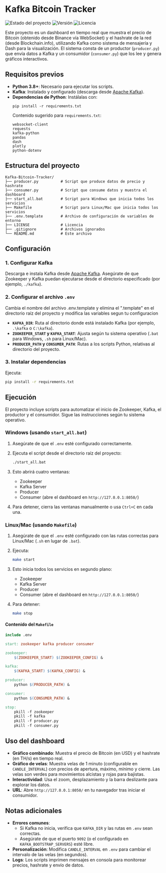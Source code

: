 # Kafka Bitcoin Tracker

![Estado del proyecto](https://img.shields.io/badge/Estado-Completado-green)
![Versión](https://img.shields.io/badge/Versión-0.1.0-blue)
![Licencia](https://img.shields.io/badge/Licencia-MIT-green)


Este proyecto es un dashboard en tiempo real que muestra el precio de Bitcoin (obtenido desde Binance vía WebSocket) y el hashrate de la red (desde Blockchain.info), utilizando Kafka como sistema de mensajería y Dash para la visualización. El sistema consta de un productor (`producer.py`) que envía datos a Kafka y un consumidor (`consumer.py`) que los lee y genera gráficos interactivos.

## Requisitos previos

- **Python 3.8+**: Necesario para ejecutar los scripts.
- **Kafka**: Instalado y configurado (descarga desde [Apache Kafka](https://kafka.apache.org/downloads)).
- **Dependencias de Python**: Instálalas con:
  ```
  pip install -r requirements.txt
  ```
  Contenido sugerido para `requirements.txt`:
  ```
  websocket-client
  requests
  kafka-python
  pandas
  dash
  plotly
  python-dotenv
  ```

## Estructura del proyecto

```
Kafka-Bitcoin-Tracker/
├── producer.py          # Script que produce datos de precio y hashrate
├── consumer.py          # Script que consume datos y muestra el dashboard
├── start_all.bat        # Script para Windows que inicia todos los servicios
├── Makefile             # Script para Linux/Mac que inicia todos los servicios
├── .env.template        # Archivo de configuración de variables de entorno
├── LICENSE              # Licencia
├── .gitignore           # Archivos ignorados
└── README.md            # Este archivo
```

## Configuración

### 1. Configurar Kafka
Descarga e instala Kafka desde [Apache Kafka](https://kafka.apache.org/downloads). Asegúrate de que Zookeeper y Kafka puedan ejecutarse desde el directorio especificado (por ejemplo, `./kafka`).

### 2. Configurar el archivo `.env`
Cambia el nombre del archivo .env.template y elimina el ".template" en el directorio raíz del proyecto y modifica las variables segun tu configuracion

- **`KAFKA_DIR`**: Ruta al directorio donde está instalado Kafka (por ejemplo, `.\kafka` o `C:\kafka`).
- **`ZOOKEEPER_START` y `KAFKA_START`**: Ajusta según tu sistema operativo (`.bat` para Windows, `.sh` para Linux/Mac).
- **`PRODUCER_PATH` y `CONSUMER_PATH`**: Rutas a los scripts Python, relativas al directorio del proyecto.

### 3. Instalar dependencias
Ejecuta:
```bash
pip install -r requirements.txt
```

## Ejecución

El proyecto incluye scripts para automatizar el inicio de Zookeeper, Kafka, el productor y el consumidor. Sigue las instrucciones según tu sistema operativo.

### Windows (usando `start_all.bat`)

1. Asegúrate de que el `.env` esté configurado correctamente.
2. Ejecuta el script desde el directorio raíz del proyecto:
   ```bash
   ./start_all.bat
   ```
3. Esto abrirá cuatro ventanas:
   - Zookeeper
   - Kafka Server
   - Producer
   - Consumer (abre el dashboard en `http://127.0.0.1:8050/`)

4. Para detener, cierra las ventanas manualmente o usa `Ctrl+C` en cada una.

### Linux/Mac (usando `Makefile`)

1. Asegúrate de que el `.env` esté configurado con las rutas correctas para Linux/Mac (`.sh` en lugar de `.bat`).
2. Ejecuta:
   ```bash
   make start
   ```
3. Esto inicia todos los servicios en segundo plano:
   - Zookeeper
   - Kafka Server
   - Producer
   - Consumer (abre el dashboard en `http://127.0.0.1:8050/`)

4. Para detener:
   ```bash
   make stop
   ```

#### Contenido del `Makefile`
```makefile
include .env

start: zookeeper kafka producer consumer

zookeeper:
	$(ZOOKEEPER_START) $(ZOOKEEPER_CONFIG) &

kafka:
	$(KAFKA_START) $(KAFKA_CONFIG) &

producer:
	python $(PRODUCER_PATH) &

consumer:
	python $(CONSUMER_PATH) &

stop:
	pkill -f zookeeper
	pkill -f kafka
	pkill -f producer.py
	pkill -f consumer.py
```

## Uso del dashboard

- **Gráfico combinado**: Muestra el precio de Bitcoin (en USD) y el hashrate (en TH/s) en tiempo real.
- **Gráfico de velas**: Muestra velas de 1 minuto (configurable en `CANDLE_INTERVAL`) con precios de apertura, máximo, mínimo y cierre. Las velas son verdes para movimientos alcistas y rojas para bajistas.
- **Interactividad**: Usa el zoom, desplazamiento y la barra deslizante para explorar los datos.
- **URL**: Abre `http://127.0.0.1:8050/` en tu navegador tras iniciar el consumidor.

## Notas adicionales

- **Errores comunes**:
  - Si Kafka no inicia, verifica que `KAFKA_DIR` y las rutas en `.env` sean correctas.
  - Asegúrate de que el puerto `9092` (o el configurado en `KAFKA_BOOTSTRAP_SERVERS`) esté libre.
- **Personalización**: Modifica `CANDLE_INTERVAL` en `.env` para cambiar el intervalo de las velas (en segundos).
- **Logs**: Los scripts imprimen mensajes en consola para monitorear precios, hashrate y envío de datos.